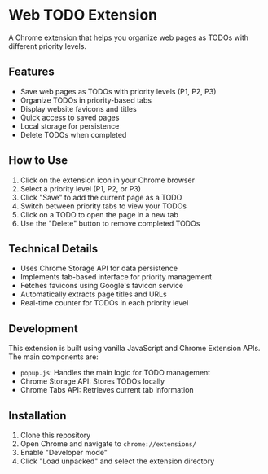 # Web TODO Extension

A Chrome extension that helps you organize web pages as TODOs with different priority levels.

## Features

- Save web pages as TODOs with priority levels (P1, P2, P3)
- Organize TODOs in priority-based tabs
- Display website favicons and titles
- Quick access to saved pages
- Local storage for persistence
- Delete TODOs when completed

## How to Use

1. Click on the extension icon in your Chrome browser
2. Select a priority level (P1, P2, or P3)
3. Click "Save" to add the current page as a TODO
4. Switch between priority tabs to view your TODOs
5. Click on a TODO to open the page in a new tab
6. Use the "Delete" button to remove completed TODOs

## Technical Details

- Uses Chrome Storage API for data persistence
- Implements tab-based interface for priority management
- Fetches favicons using Google's favicon service
- Automatically extracts page titles and URLs
- Real-time counter for TODOs in each priority level

## Development

This extension is built using vanilla JavaScript and Chrome Extension APIs. The main components are:

- `popup.js`: Handles the main logic for TODO management
- Chrome Storage API: Stores TODOs locally
- Chrome Tabs API: Retrieves current tab information

## Installation

1. Clone this repository
2. Open Chrome and navigate to `chrome://extensions/`
3. Enable "Developer mode"
4. Click "Load unpacked" and select the extension directory
